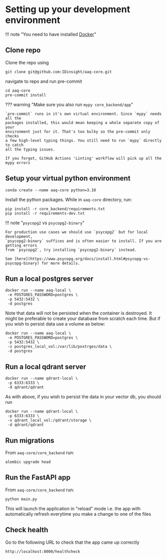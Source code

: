 # Setting up your development environment
!!! note "You need to have installed [Docker](https://docs.docker.com/get-docker/)"

## Clone repo

Clone the repo using

    git clone git@github.com:IDinsight/aaq-core.git

navigate to repo and run pre-commit

    cd aaq-core
    pre-commit install

??? warning "Make sure you also run `mypy core_backend/app`"

    `pre-commit` runs in it's own virtual environment. Since `mypy` needs all the
    packages installed, this would mean keeping a whole separate copy of your
    environment just for it. That's too bulky so the pre-commit only checks
    a few high-level typing things. You still need to run `mypy` directly to catch
    all the typing issues.

    If you forget, GitHub Actions 'Linting' workflow will pick up all the mypy errors

## Setup your virtual python environment

    conda create --name aaq-core python=3.10

Install the python packages. While in `aaq-core` directory, run:

    pip install -r core_backend/requirements.txt
    pip install -r requirements-dev.txt

!!! note "`psycopg2` vs `psycopg2-binary`"

    For production use cases we should use `psycopg2` but for local development,
    `psycopg2-binary` suffices and is often easier to install. If you are getting errors
    from `psycopg2`, try installing `psycopg2-binary` instead.

    See [here](https://www.psycopg.org/docs/install.html#psycopg-vs-psycopg-binary) for more details.

## Run a local postgres server

    docker run --name aaq-local \
     -e POSTGRES_PASSWORD=postgres \
     -p 5432:5432 \
     -d postgres

Note that data will not be persisted when the container is destroyed. It might be
preferable to create your database from scratch each time. But if you wish to persist data
use a volume as below:

    docker run --name aaq-local \
     -e POSTGRES_PASSWORD=postgres \
     -p 5432:5432 \
     -v postgres_local_vol:/var/lib/postrges/data \
     -d postgres


## Run a local qdrant server

    docker run --name qdrant-local \
     -p 6333:6333 \
     -d qdrant/qdrant

As with above, if you wish to persist the data in your vector db, you should run

    docker run --name qdrant-local \
     -p 6333:6333 \
     -v qdrant_local_vol:/qdrant/storage \
     -d qdrant/qdrant

## Run migrations

From `aaq-core/core_backend` run:

    alembic upgrade head

## Run the FastAPI app

From `aaq-core/core_backend` run:

    python main.py

This will launch the application in "reload" mode i.e. the app with automatically
refresh everytime you make a change to one of the files

## Check health

Go to the following URL to check that the app came up correctly

    http://localhost:8000/healthcheck
